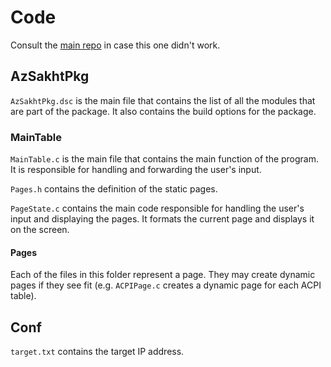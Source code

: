 
# Code
Consult the [main repo](https://github.com/Arman17Babaei/UEFI-System-Information-Viewer) in case this one didn't work.

## AzSakhtPkg
`AzSakhtPkg.dsc` is the main file that contains the list of all the modules that are part of the package. It also contains the build options for the package.

### MainTable
`MainTable.c` is the main file that contains the main function of the program. It is responsible for handling and forwarding the user's input.

`Pages.h` contains the definition of the static pages.

`PageState.c` contains the main code responsible for handling the user's input and displaying the pages. It formats the current page and displays it on the screen.

#### Pages
Each of the files in this folder represent a page. They may create dynamic pages if they see fit (e.g. `ACPIPage.c` creates a dynamic page for each ACPI table).

## Conf
`target.txt` contains the target IP address.